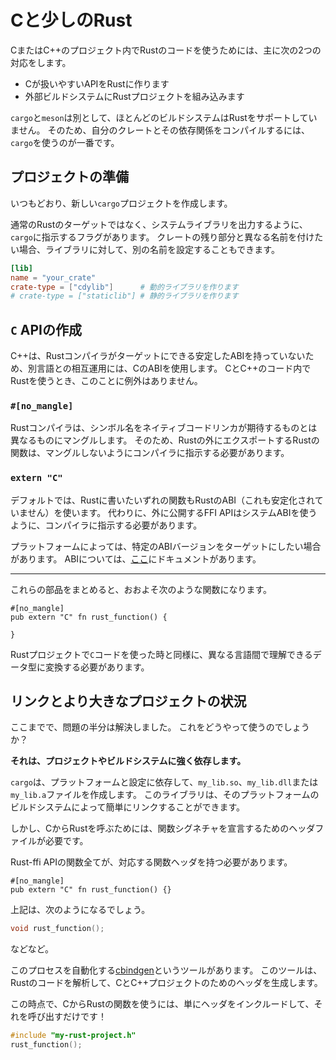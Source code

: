 <!-- # A little Rust with your C -->

# Cと少しのRust

<!-- Using Rust code inside a C or C++ project mostly consists of two parts. -->

CまたはC++のプロジェクト内でRustのコードを使うためには、主に次の2つの対応をします。

<!--
- Creating a C-friendly API in Rust
- Embedding your Rust project into an external build system
-->

- Cが扱いやすいAPIをRustに作ります
- 外部ビルドシステムにRustプロジェクトを組み込みます

<!--
Apart from `cargo` and `meson`, most build systems don't have native Rust support.
So you're most likely best off just using `cargo` for compiling your crate and
any dependencies.
-->

`cargo`と`meson`は別として、ほとんどのビルドシステムはRustをサポートしていません。
そのため、自分のクレートとその依存関係をコンパイルするには、`cargo`を使うのが一番です。

<!-- ## Setting up a project -->

## プロジェクトの準備

<!-- Create a new `cargo` project as usual. -->

いつもどおり、新しい`cargo`プロジェクトを作成します。

<!--
There are flags to tell `cargo` to emit a systems library, instead of
its regular rust target.
This also allows you to set a different output name for your library,
if you want it to differ from the rest of your crate.
-->

通常のRustのターゲットではなく、システムライブラリを出力するように、`cargo`に指示するフラグがあります。
クレートの残り部分と異なる名前を付けたい場合、ライブラリに対して、別の名前を設定することもできます。

```toml
[lib]
name = "your_crate"
crate-type = ["cdylib"]      # 動的ライブラリを作ります
# crate-type = ["staticlib"] # 静的ライブラリを作ります
```

<!-- ## Building a `C` API -->

## `C` APIの作成

<!--
Because C++ has no stable ABI for the Rust compiler to target, we use `C` for
any interoperability between different languages. This is no exception when using Rust
inside of C and C++ code.
-->

C++は、Rustコンパイラがターゲットにできる安定したABIを持っていないため、別言語との相互運用には、CのABIを使用します。
CとC++のコード内でRustを使うとき、このことに例外はありません。

### `#[no_mangle]`

<!--
The Rust compiler mangles symbol names differently than native code linkers expect.
As such, any function that Rust exports to be used outside of Rust needs to be told
not to be mangled by the compiler.
-->

Rustコンパイラは、シンボル名をネイティブコードリンカが期待するものとは異なるものにマングルします。
そのため、Rustの外にエクスポートするRustの関数は、マングルしないようにコンパイラに指示する必要があります。

### `extern "C"`

<!--
By default, any function you write in Rust will use the
Rust ABI (which is also not stabilized).
Instead, when building outwards facing FFI APIs we need to
tell the compiler to use the system ABI.
-->

デフォルトでは、Rustに書いたいずれの関数もRustのABI（これも安定化されていません）を使います。
代わりに、外に公開するFFI APIはシステムABIを使うように、コンパイラに指示する必要があります。

<!--
Depending on your platform, you might want to target a specific ABI version, which are
documented [here](https://doc.rust-lang.org/reference/items/external-blocks.html).
-->

プラットフォームによっては、特定のABIバージョンをターゲットにしたい場合があります。
ABIについては、[ここ](https://doc.rust-lang.org/reference/items/external-blocks.html)にドキュメントがあります。

---

<!--
Putting these parts together, you get a function that looks roughly like this.
-->

これらの部品をまとめると、おおよそ次のような関数になります。

```rust,ignore
#[no_mangle]
pub extern "C" fn rust_function() {

}
```

<!--
Just as when using `C` code in your Rust project you now need to transform data
from and to a form that the rest of the application will understand.
-->

Rustプロジェクトで`C`コードを使った時と同様に、異なる言語間で理解できるデータ型に変換する必要があります。

<!-- ## Linking and greater project context. -->

## リンクとより大きなプロジェクトの状況

<!--
So then, that's one half of the problem solved.
How do you use this now?
-->

ここまでで、問題の半分は解決しました。
これをどうやって使うのでしょうか？

<!-- **This very much depends on your project and/or build system** -->

**それは、プロジェクトやビルドシステムに強く依存します。**

<!--
`cargo` will create a `my_lib.so`/`my_lib.dll` or `my_lib.a` file,
depending on your platform and settings. This library can simply be linked
by your build system.
-->

`cargo`は、プラットフォームと設定に依存して、`my_lib.so`、`my_lib.dll`または`my_lib.a`ファイルを作成します。
このライブラリは、そのプラットフォームのビルドシステムによって簡単にリンクすることができます。

<!--
However, calling a Rust function from C requires a header file to declare
the function signatures.
-->

しかし、CからRustを呼ぶためには、関数シグネチャを宣言するためのヘッダファイルが必要です。

<!-- Every function in your Rust-ffi API needs to have a corresponding header function. -->

Rust-ffi APIの関数全てが、対応する関数ヘッダを持つ必要があります。

```rust,ignore
#[no_mangle]
pub extern "C" fn rust_function() {}
```

<!-- would then become -->

上記は、次のようになるでしょう。

```C
void rust_function();
```

<!-- etc. -->

などなど。

<!--
There is a tool to automate this process,
called [cbindgen] which analyses your Rust code
and then generates headers for your C and C++ projects from it.
-->

このプロセスを自動化する[cbindgen]というツールがあります。
このツールは、Rustのコードを解析して、CとC++プロジェクトのためのヘッダを生成します。

[cbindgen]: https://github.com/eqrion/cbindgen

<!--
At this point, using the Rust functions from C
is as simple as including the header and calling them!
-->

この時点で、CからRustの関数を使うには、単にヘッダをインクルードして、それを呼び出すだけです！

```C
#include "my-rust-project.h"
rust_function();
```
